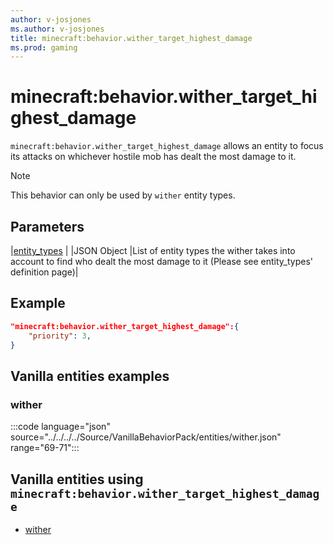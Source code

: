 ```yaml
---
author: v-josjones
ms.author: v-josjones
title: minecraft:behavior.wither_target_highest_damage
ms.prod: gaming
---
```


# minecraft:behavior.wither_target_highest_damage

`minecraft:behavior.wither_target_highest_damage` allows an entity to focus its attacks on whichever hostile mob has dealt the most damage to it.

> [!NOTE]
> This behavior can only be used by `wither` entity types.

## Parameters

|[entity_types](../Definitions/NestedTables/entity_types.md) | |JSON Object |List of entity types the wither takes into account to find who dealt the most damage to it (Please see entity_types' definition page)|

## Example

```json
"minecraft:behavior.wither_target_highest_damage":{
    "priority": 3,
}
```

## Vanilla entities examples

### wither

:::code language="json" source="../../../../Source/VanillaBehaviorPack/entities/wither.json" range="69-71":::

## Vanilla entities using `minecraft:behavior.wither_target_highest_damage`

- [wither](../../../../Source/VanillaBehaviorPack_Snippets/entities/wither.md)
